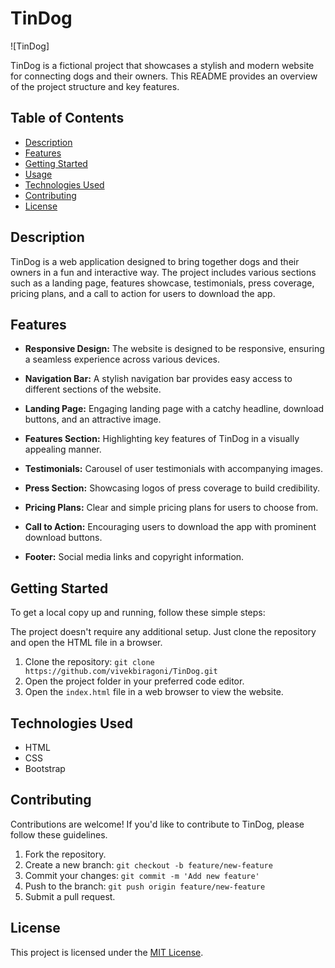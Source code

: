 
# TinDog

![TinDog]

TinDog is a fictional project that showcases a stylish and modern website for connecting dogs and their owners. This README provides an overview of the project structure and key features.

## Table of Contents
- [Description](#description)
- [Features](#features)
- [Getting Started](#getting-started)
- [Usage](#usage)
- [Technologies Used](#technologies-used)
- [Contributing](#contributing)
- [License](#license)

## Description

TinDog is a web application designed to bring together dogs and their owners in a fun and interactive way. The project includes various sections such as a landing page, features showcase, testimonials, press coverage, pricing plans, and a call to action for users to download the app.

## Features

- **Responsive Design:** The website is designed to be responsive, ensuring a seamless experience across various devices.

- **Navigation Bar:** A stylish navigation bar provides easy access to different sections of the website.

- **Landing Page:** Engaging landing page with a catchy headline, download buttons, and an attractive image.

- **Features Section:** Highlighting key features of TinDog in a visually appealing manner.

- **Testimonials:** Carousel of user testimonials with accompanying images.

- **Press Section:** Showcasing logos of press coverage to build credibility.

- **Pricing Plans:** Clear and simple pricing plans for users to choose from.

- **Call to Action:** Encouraging users to download the app with prominent download buttons.

- **Footer:** Social media links and copyright information.

## Getting Started

To get a local copy up and running, follow these simple steps:

The project doesn't require any additional setup. Just clone the repository and open the HTML file in a browser.

1. Clone the repository: `git clone https://github.com/vivekbiragoni/TinDog.git`
2. Open the project folder in your preferred code editor.
3. Open the `index.html` file in a web browser to view the website.


## Technologies Used

- HTML
- CSS
- Bootstrap


## Contributing

Contributions are welcome! If you'd like to contribute to TinDog, please follow these guidelines.

1. Fork the repository.
2. Create a new branch: `git checkout -b feature/new-feature`
3. Commit your changes: `git commit -m 'Add new feature'`
4. Push to the branch: `git push origin feature/new-feature`
5. Submit a pull request.

## License

This project is licensed under the [MIT License]([link_to_license_file](https://github.com/vivekbiragoni/tindog_bootstrap/blob/main/LICENSE)https://github.com/vivekbiragoni/tindog_bootstrap/blob/main/LICENSE).
